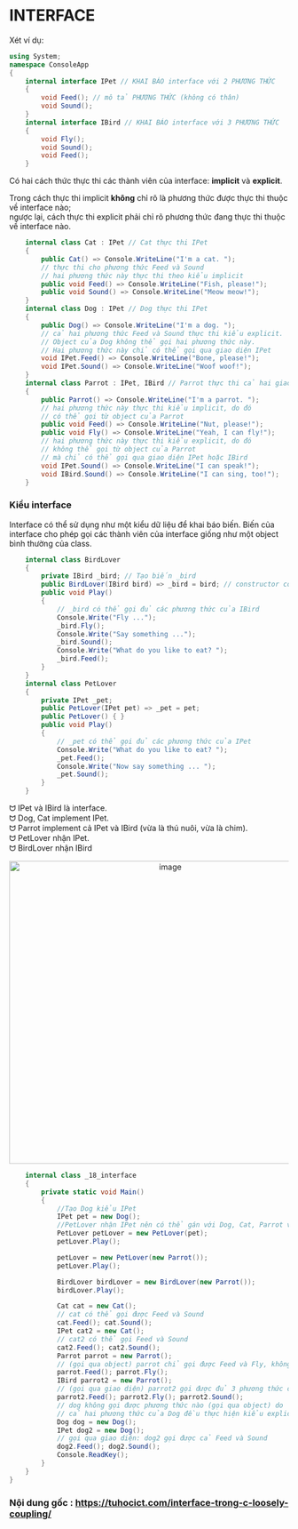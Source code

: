 # INTERFACE

<p3> Xét ví dụ: </p3>
```cs
using System;
namespace ConsoleApp
{
    internal interface IPet // KHAI BÁO interface với 2 PHƯƠNG THỨC
    {
        void Feed(); // mô tả PHƯƠNG THỨC (không có thân)
        void Sound();
    }
    internal interface IBird // KHAI BÁO interface với 3 PHƯƠNG THỨC
    {
        void Fly();
        void Sound();
        void Feed();
    }
```
<p4>Có hai cách thức thực thi các thành viên của interface: <b>implicit</b> và <b>explicit</b>.

Trong cách thực thi implicit <b>không</b> chỉ rõ là phương thức được thực thi thuộc về interface nào;<br> ngược lại, cách thực thi explicit phải chỉ rõ phương thức đang thực thi thuộc về interface nào.</p4>
```cs
    internal class Cat : IPet // Cat thực thi IPet
    {
        public Cat() => Console.WriteLine("I'm a cat. ");
        // thực thi cho phương thức Feed và Sound
        // hai phương thức này thực thi theo kiểu implicit
        public void Feed() => Console.WriteLine("Fish, please!");
        public void Sound() => Console.WriteLine("Meow meow!");
    }
    internal class Dog : IPet // Dog thực thi IPet
    {
        public Dog() => Console.WriteLine("I'm a dog. ");
        // cả hai phương thức Feed và Sound thực thi kiểu explicit.
        // Object của Dog không thể gọi hai phương thức này.
        // Hai phương thức này chỉ có thể gọi qua giao diện IPet
        void IPet.Feed() => Console.WriteLine("Bone, please!");
        void IPet.Sound() => Console.WriteLine("Woof woof!");
    }
    internal class Parrot : IPet, IBird // Parrot thực thi cả hai giao diện
    {
        public Parrot() => Console.WriteLine("I'm a parrot. ");
        // hai phương thức này thực thi kiểu implicit, do đó
        // có thể gọi từ object của Parrot
        public void Feed() => Console.WriteLine("Nut, please!");
        public void Fly() => Console.WriteLine("Yeah, I can fly!");
        // hai phương thức này thực thi kiểu explicit, do đó
        // không thể gọi từ object của Parrot 
        // mà chỉ có thể gọi qua giao diện IPet hoặc IBird
        void IPet.Sound() => Console.WriteLine("I can speak!");
        void IBird.Sound() => Console.WriteLine("I can sing, too!");
    }
```
### Kiểu interface
Interface có thể sử dụng như một kiểu dữ liệu để khai báo biến. Biến của interface cho phép gọi các thành viên của interface giống như một object bình thường của class.
```cs
    internal class BirdLover
    {
        private IBird _bird; // Tạo biến _bird
        public BirdLover(IBird bird) => _bird = bird; // constructor có tham số
        public void Play()
        {
            // _bird có thể gọi đủ các phương thức của IBird
            Console.Write("Fly ...");
            _bird.Fly();
            Console.Write("Say something ...");
            _bird.Sound();
            Console.Write("What do you like to eat? ");
            _bird.Feed();
        }
    }
    internal class PetLover
    {
        private IPet _pet;
        public PetLover(IPet pet) => _pet = pet;
        public PetLover() { }
        public void Play()
        {
            // _pet có thể gọi đủ các phương thức của IPet
            Console.Write("What do you like to eat? ");
            _pet.Feed();
            Console.Write("Now say something ... ");
            _pet.Sound();
        }
    }
```

ᗢ IPet và IBird là interface. <br>
ᗢ Dog, Cat implement IPet. <br>
ᗢ Parrot implement cả IPet và IBird (vừa là thú nuôi, vừa là chim). <br>
ᗢ PetLover nhận IPet. <br>
ᗢ BirdLover nhận IBird <br>
<p align="center"><img width="565" height="545" alt="image" src="https://github.com/user-attachments/assets/873ee4da-e299-46c3-8e3d-c3c91c277bcb" /></p>

```cs
    internal class _18_interface
    {
        private static void Main()
        {
            //Tạo Dog kiểu IPet
            IPet pet = new Dog();
            //PetLover nhận IPet nên có thể gán với Dog, Cat, Parrot vì đã implement IPet
            PetLover petLover = new PetLover(pet);            
            petLover.Play();

            petLover = new PetLover(new Parrot());
            petLover.Play();

            BirdLover birdLover = new BirdLover(new Parrot());
            birdLover.Play();

            Cat cat = new Cat();
            // cat có thể gọi được Feed và Sound
            cat.Feed(); cat.Sound();
            IPet cat2 = new Cat();
            // cat2 có thể gọi Feed và Sound
            cat2.Feed(); cat2.Sound();
            Parrot parrot = new Parrot();
            // (gọi qua object) parrot chỉ gọi được Feed và Fly, không gọi được Sound
            parrot.Feed(); parrot.Fly();
            IBird parrot2 = new Parrot();
            // (gọi qua giao diện) parrot2 gọi được đủ 3 phương thức của IBird 
            parrot2.Feed(); parrot2.Fly(); parrot2.Sound();
            // dog không gọi được phương thức nào (gọi qua object) do
            // cả hai phương thức của Dog đều thực hiện kiểu explicit
            Dog dog = new Dog();
            IPet dog2 = new Dog();
            // gọi qua giao diện: dog2 gọi được cả Feed và Sound
            dog2.Feed(); dog2.Sound();            
            Console.ReadKey();
        }
    }
}
```


### Nội dung gốc : https://tuhocict.com/interface-trong-c-loosely-coupling/


